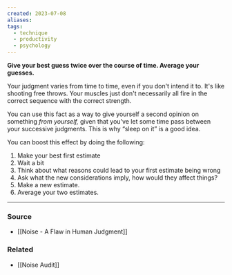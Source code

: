 ```yaml
---
created: 2023-07-08
aliases: 
tags:
  - technique
  - productivity
  - psychology
---
```

**Give your best guess twice over the course of time. Average your guesses.**

Your judgment varies from time to time, even if you don't intend it to. It's like shooting free throws. Your muscles just don't necessarily all fire in the correct sequence with the correct strength. 

You can use this fact as a way to give yourself a second opinion on something *from yourself,* given that you’ve let some time pass between your successive judgments. This is why “sleep on it” is a good idea.

You can boost this effect by doing the following:

1. Make your best first estimate
2. Wait a bit
3. Think about what reasons could lead to your first estimate being wrong
4. Ask what the new considerations imply, how would they affect things?
5. Make a new estimate.
6. Average your two estimates.

---

### Source
- [[Noise - A Flaw in Human Judgment]]

### Related
- [[Noise Audit]]